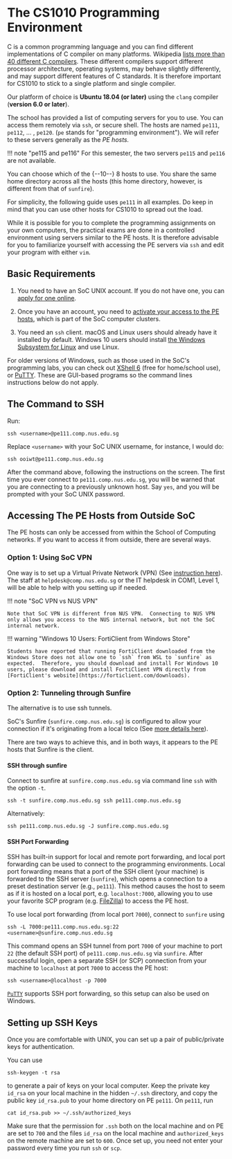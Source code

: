 # The CS1010 Programming Environment

C is a common programming language and you can find different implementations of C compiler on many platforms.  Wikipedia [lists more than 40 different C compilers](https://en.wikipedia.org/wiki/List_of_compilers#C_compilers).  These different compilers support different processor architecture, operating systems, may behave slightly differently, and may support different features of C standards.  It is therefore important for CS1010 to stick to a single platform and single compiler.

Our platform of choice is **Ubuntu 18.04 (or later)** using the `clang` compiler (**version 6.0 or later**).

The school has provided a list of computing servers for you to use.  You can access them remotely via `ssh`, or secure shell.  The hosts are named `pe111`, `pe112`, ... , `pe120`.  (`pe` stands for "programming environment").  We will refer to these servers generally as the _PE hosts._

!!! note "pe115 and pe116"
    For this semester, the two servers `pe115` and `pe116` are not available.

You can choose which of the {--10--} 8 hosts to use.  You share the same home directory across all the hosts (this home directory, however, is different from that of `sunfire`).

For simplicity, the following guide uses `pe111` in all examples.  Do keep in mind that you can use other hosts for CS1010 to spread out the load.

While it is possible for you to complete the programming assignments on your own computers, the practical exams are done in a controlled environment using servers similar to the PE hosts.  It is therefore advisable for you to familiarize yourself with accessing the PE servers via `ssh` and edit your program with either `vim`.

## Basic Requirements

1. You need to have an SoC UNIX account.  If you do not have one, you can [apply for one online](https://mysoc.nus.edu.sg/~newacct/).

2. Once you have an account, you need to [activate your access to the PE hosts](https://mysoc.nus.edu.sg/~myacct/services.cgi), which is part of the SoC computer clusters.

3. You need an `ssh` client.  macOS and Linux users should already have it installed by default.  Windows 10 users should install [the Windows Subsystem for Linux](https://docs.microsoft.com/en-us/windows/wsl/install-win10) and use Linux.

For older versions of Windows, such as those used in the SoC's programming labs, you can check out [XShell 6](https://www.netsarang.com/products/xsh_overview.html) (free for home/school use), or [PuTTY](https://www.putty.org).  These are GUI-based programs so the command lines instructions below do not apply.

## The Command to SSH

Run:
```
ssh <username>@pe111.comp.nus.edu.sg
```

Replace `<username>` with your SoC UNIX username, for instance, I would do:
```
ssh ooiwt@pe111.comp.nus.edu.sg
```

After the command above, following the instructions on the screen.  The first time you ever connect to `pe111.comp.nus.edu.sg`, you will be warned that you are connecting to a previously unknown host.  Say `yes`, and you will be prompted with your SoC UNIX password.

## Accessing The PE Hosts from Outside SoC

The PE hosts can only be accessed from within the School of Computing networks.  If you want to access it from outside, there are several ways.

### Option 1: Using SoC VPN
One way is to set up a Virtual Private Network (VPN) (See [instruction here](https://dochub.comp.nus.edu.sg/cf/guides/network/vpn)).  The staff at `helpdesk@comp.nus.edu.sg` or the IT helpdesk in COM1, Level 1, will be able to help with you setting up if needed.

!!! note "SoC VPN vs NUS VPN"

    Note that SoC VPN is different from NUS VPN.  Connecting to NUS VPN only allows you access to the NUS internal network, but not the SoC internal network.

!!! warning "Windows 10 Users: FortiClient from Windows Store"

    Students have reported that running FortiClient downloaded from the Windows Store does not allow one to `ssh` from WSL to `sunfire` as expected.  Therefore, you should download and install For Windows 10 users, please download and install FortiClient VPN directly from [FortiClient's website](https://forticlient.com/downloads).

### Option 2: Tunneling through Sunfire

The alternative is to use ssh tunnels.

SoC's Sunfire (`sunfire.comp.nus.edu.sg`) is configured to allow your connection if it's originating from a local telco (See [more details here](https://dochub.comp.nus.edu.sg/cf/guides/unix/soc_unix_pass_your_direct_access_to_soc_unix_servers)).

There are two ways to achieve this, and in both ways, it appears to the PE hosts that Sunfire is the client.

#### SSH through sunfire

Connect to sunfire at `sunfire.comp.nus.edu.sg` via command line `ssh` with the option `-t`.
```
ssh -t sunfire.comp.nus.edu.sg ssh pe111.comp.nus.edu.sg
```

Alternatively:
```
ssh pe111.comp.nus.edu.sg -J sunfire.comp.nus.edu.sg
```

#### SSH Port Forwarding

SSH has built-in support for local and remote port forwarding, and local port forwarding can be used to connect to the programming environments.  Local port forwarding means that a port of the SSH client (your machine) is forwarded to the SSH server (`sunfire`), which opens a connection to a preset destination server (e.g., `pe111`).  This method causes the host to seem as if it is hosted on a local port, e.g. `localhost:7000`, allowing you to use your favorite SCP program (e.g. [FileZilla](https://filezilla-project.org/)) to access the PE host.

To use local port forwarding (from local port `7000`), connect to `sunfire` using
```
ssh -L 7000:pe111.comp.nus.edu.sg:22 <username>@sunfire.comp.nus.edu.sg
```
This command opens an SSH tunnel from port `7000` of your machine to port `22` (the default SSH port) of `pe111.comp.nus.edu.sg` via `sunfire`.  After successful login, open a separate SSH (or SCP) connection from your machine to `localhost` at port `7000` to access the PE host:

```
ssh <username>@localhost -p 7000
```

[`PuTTY`](https://www.chiark.greenend.org.uk/~sgtatham/putty/latest.html) supports SSH port forwarding, so this setup can also be used on Windows.

## Setting up SSH Keys

Once you are comfortable with UNIX, you can set up a pair of public/private keys for authentication.  

You can use
```
ssh-keygen -t rsa
```

to generate a pair of keys on your local computer.  Keep the private key `id_rsa` on your local machine in the hidden `~/.ssh` directory, and copy the public key `id_rsa.pub` to your home directory on PE `pe111`.  On `pe111`, run
```
cat id_rsa.pub >> ~/.ssh/authorized_keys
```

Make sure that the permission for `.ssh` both on the local machine and on PE are set to `700` and the files `id_rsa` on the local machine and `authorized_keys` on the remote machine are set to `600`.  Once set up, you need not enter your password every time you run `ssh` or `scp`.  
